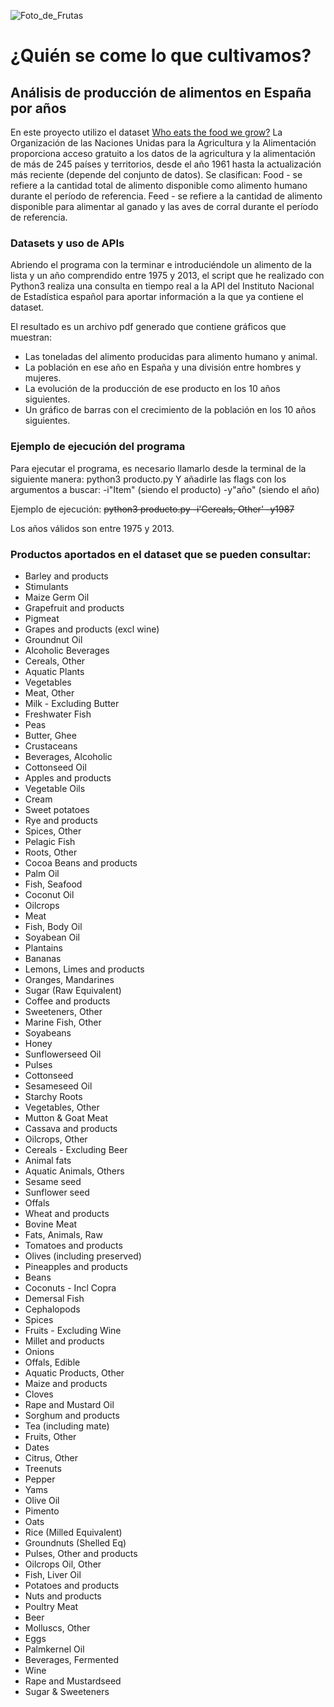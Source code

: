 ![Foto_de_Frutas](https://github.com/agalvezcorell/Project.2-pipelines-project/blob/master/output/portada3.jpg)

# ¿Quién se come lo que cultivamos?

## Análisis de producción de alimentos en España por años

En este proyecto utilizo el dataset [Who eats the food we grow?](https://www.kaggle.com/dorbicycle/world-foodfeed-production)
La Organización de las Naciones Unidas para la Agricultura y la Alimentación proporciona acceso gratuito a los datos de la agricultura y la alimentación de más de 245 países y territorios, desde el año 1961 hasta la actualización más reciente (depende del conjunto de datos).
Se clasifican:
Food - se refiere a la cantidad total de alimento disponible como alimento humano durante el período de referencia.
Feed - se refiere a la cantidad de alimento disponible para alimentar al ganado y las aves de corral durante el período de referencia.

### Datasets y uso de APIs

Abriendo el programa con la terminar e introduciéndole un alimento de la lista y un año comprendido entre 1975 y 2013, el script que he realizado con Python3 realiza una consulta en tiempo real a la API del Instituto Nacional de Estadística español para aportar información a la que ya contiene el dataset.

El resultado es un archivo pdf generado que contiene gráficos que muestran:
- Las toneladas del alimento producidas para alimento humano y animal.
- La población en ese año en España y una división entre hombres y mujeres.
- La evolución de la producción de ese producto en los 10 años siguientes.
- Un gráfico de barras con el crecimiento de la población en los 10 años siguientes.
### Ejemplo de ejecución del programa
Para ejecutar el programa, es necesario llamarlo desde la terminal de la siguiente manera: python3 producto.py
Y añadirle las flags con los argumentos a buscar: -i"Item" (siendo el producto) -y"año" (siendo el año)

Ejemplo de ejecución: 
~~python3 producto.py -i'Cereals, Other' -y1987~~

Los años válidos son entre 1975 y 2013.

### Productos aportados en el dataset que se pueden consultar:

- Barley and products
- Stimulants
- Maize Germ Oil
- Grapefruit and products
- Pigmeat
- Grapes and products (excl wine)
- Groundnut Oil
- Alcoholic Beverages
- Cereals, Other
- Aquatic Plants
- Vegetables
- Meat, Other
- Milk - Excluding Butter
- Freshwater Fish
- Peas
- Butter, Ghee
- Crustaceans
- Beverages, Alcoholic
- Cottonseed Oil
- Apples and products
- Vegetable Oils
- Cream
- Sweet potatoes
- Rye and products
- Spices, Other
- Pelagic Fish
- Roots, Other
- Cocoa Beans and products
- Palm Oil
- Fish, Seafood
- Coconut Oil
- Oilcrops
- Meat
- Fish, Body Oil
- Soyabean Oil
- Plantains
- Bananas
- Lemons, Limes and products
- Oranges, Mandarines
- Sugar (Raw Equivalent)
- Coffee and products
- Sweeteners, Other
- Marine Fish, Other
- Soyabeans
- Honey
- Sunflowerseed Oil
- Pulses
- Cottonseed
- Sesameseed Oil
- Starchy Roots
- Vegetables, Other
- Mutton & Goat Meat
- Cassava and products
- Oilcrops, Other
- Cereals - Excluding Beer
- Animal fats
- Aquatic Animals, Others
- Sesame seed
- Sunflower seed
- Offals
- Wheat and products
- Bovine Meat
- Fats, Animals, Raw
- Tomatoes and products
- Olives (including preserved)
- Pineapples and products
- Beans
- Coconuts - Incl Copra
- Demersal Fish
- Cephalopods
- Spices
- Fruits - Excluding Wine
- Millet and products
- Onions
- Offals, Edible
- Aquatic Products, Other
- Maize and products
- Cloves
- Rape and Mustard Oil
- Sorghum and products
- Tea (including mate)
- Fruits, Other
- Dates
- Citrus, Other
- Treenuts
- Pepper
- Yams
- Olive Oil
- Pimento
- Oats
- Rice (Milled Equivalent)
- Groundnuts (Shelled Eq)
- Pulses, Other and products
- Oilcrops Oil, Other
- Fish, Liver Oil
- Potatoes and products
- Nuts and products
- Poultry Meat
- Beer
- Molluscs, Other
- Eggs
- Palmkernel Oil
- Beverages, Fermented
- Wine
- Rape and Mustardseed
- Sugar & Sweeteners